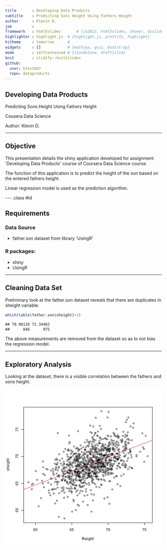 ```yaml
---
title       : Developing Data Products
subtitle    : Predicting Sons Height Using Fathers Height
author      : Klevin D.
job         : 
framework   : html5slides       # {io2012, html5slides, shower, dzslides, ...}
highlighter : highlight.js  # {highlight.js, prettify, highlight}
hitheme     : tomorrow      # 
widgets     : []            # {mathjax, quiz, bootstrap}
mode        : selfcontained # {standalone, draft}slidi
knit        : slidify::knit2slides
github:
  user: klev2687
  repo: dataproducts
---
```

## Developing Data Products

Predicting Sons Height Using Fathers Height

Cousera Data Science

Author: Klevin D.

---
## Objective

This presentation details the shiny application developed for assignment 'Developing Data Products' course of Coursera Data Science course.

The function of this application is to predict the height of the son based on the entered fathers height.

Linear regression model is used as the prediction algorithm.

--- .class #id 

## Requirements

### Data Source
* father.son dataset from library 'UsingR'

### R packages:
* shiny
* UsingR

---


## Cleaning Data Set

Preliminary look at the father.son dataset reveals that there are duplicates in sheight variable.

```r
which(table(father.son$sheight)>1)
```

```
## 70.90129 72.34482 
##      848      975
```

The above measurements are removed from the dataset so as to not bias the regression model.

---


## Exploratory Analysis

Looking at the dataset, there is a visible correlation between the fathers and sons height.

<img src="assets/fig/unnamed-chunk-4-1.png" title="plot of chunk unnamed-chunk-4" alt="plot of chunk unnamed-chunk-4" style="display: block; margin: auto;" />
